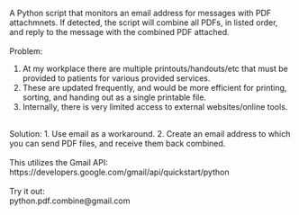 A Python script that monitors an email address for messages with PDF attachmnets. If detected, the script will combine all
PDFs, in listed order, and reply to the message with the combined PDF attached. 
<br/>
<br/>
Problem:
1. At my workplace there are multiple printouts/handouts/etc that must be provided to patients for various provided services.
2. These are updated frequently, and would be more efficient for printing, sorting, and handing out as a single printable file. 
3. Internally, there is very limited access to external websites/online tools.
<br/>
Solution:
1. Use email as a workaround.
2. Create an email address to which you can send PDF files, and receive them back combined.
<br/>
<br/>
This utilizes the Gmail API:
<br/>
https://developers.google.com/gmail/api/quickstart/python
<br/>
<br/>
Try it out:
<br/>
python.pdf.combine@gmail.com